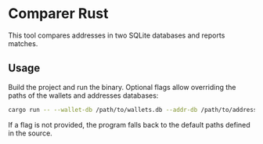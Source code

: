 # Comparer Rust

This tool compares addresses in two SQLite databases and reports matches.

## Usage

Build the project and run the binary. Optional flags allow overriding the paths
of the wallets and addresses databases:

```bash
cargo run -- --wallet-db /path/to/wallets.db --addr-db /path/to/addresses.db
```

If a flag is not provided, the program falls back to the default paths defined
in the source.
